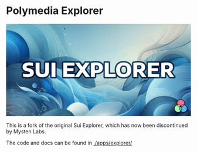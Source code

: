 # Polymedia Explorer

![Polymedia Explorer](./apps/explorer/public/img/open-graph.webp)

This is a fork of the original Sui Explorer, which has now been discontinued by Mysten Labs.

The code and docs can be found in [./apps/explorer/](./apps/explorer/)
